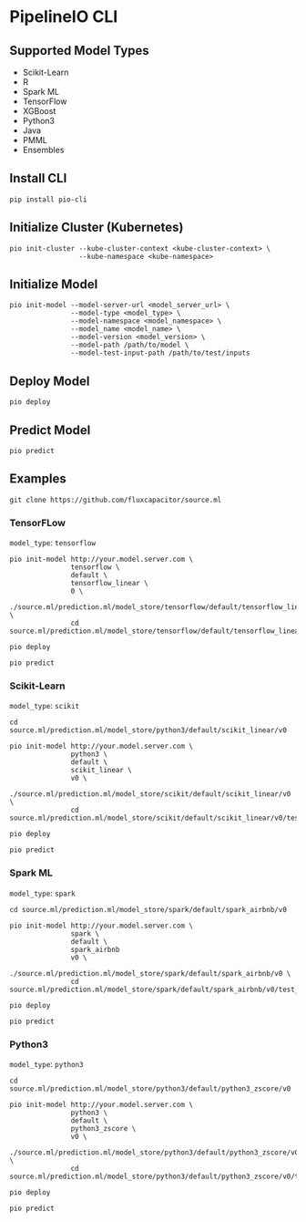 # PipelineIO CLI

## Supported Model Types
* Scikit-Learn
* R
* Spark ML
* TensorFlow
* XGBoost
* Python3
* Java
* PMML
* Ensembles

## Install CLI
```
pip install pio-cli
```

## Initialize Cluster (Kubernetes)
```
pio init-cluster --kube-cluster-context <kube-cluster-context> \
                 --kube-namespace <kube-namespace>
```

## Initialize Model 
```
pio init-model --model-server-url <model_server_url> \
               --model-type <model_type> \
               --model-namespace <model_namespace> \
               --model_name <model_name> \
               --model-version <model_version> \
               --model-path /path/to/model \
               --model-test-input-path /path/to/test/inputs
```

## Deploy Model 
```
pio deploy
```

## Predict Model
```
pio predict
```

## Examples
```
git clone https://github.com/fluxcapacitor/source.ml
```

### TensorFLow
`model_type`: `tensorflow`
```
pio init-model http://your.model.server.com \
               tensorflow \
               default \
               tensorflow_linear \
               0 \
               ./source.ml/prediction.ml/model_store/tensorflow/default/tensorflow_linear/0 \
               cd source.ml/prediction.ml/model_store/tensorflow/default/tensorflow_linear/0/test_inputs.txt

pio deploy

pio predict
```

### Scikit-Learn
`model_type`: `scikit`
```
cd source.ml/prediction.ml/model_store/python3/default/scikit_linear/v0

pio init-model http://your.model.server.com \
               python3 \
               default \
               scikit_linear \
               v0 \
               ./source.ml/prediction.ml/model_store/scikit/default/scikit_linear/v0 \
               cd source.ml/prediction.ml/model_store/scikit/default/scikit_linear/v0/test_inputs.txt

pio deploy

pio predict
```

### Spark ML
`model_type`: `spark`
```
cd source.ml/prediction.ml/model_store/spark/default/spark_airbnb/v0

pio init-model http://your.model.server.com \
               spark \
               default \
               spark_airbnb 
               v0 \
               ./source.ml/prediction.ml/model_store/spark/default/spark_airbnb/v0 \
               cd source.ml/prediction.ml/model_store/spark/default/spark_airbnb/v0/test_inputs.txt

pio deploy

pio predict
```


### Python3
`model_type`: `python3`
```
cd source.ml/prediction.ml/model_store/python3/default/python3_zscore/v0

pio init-model http://your.model.server.com \
               python3 \
               default \
               python3_zscore \
               v0 \
               ./source.ml/prediction.ml/model_store/python3/default/python3_zscore/v0 \
               cd source.ml/prediction.ml/model_store/python3/default/python3_zscore/v0/test_inputs.txt

pio deploy

pio predict
```
